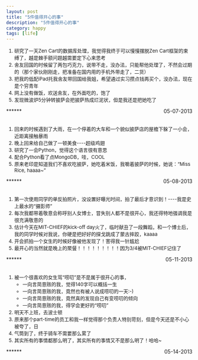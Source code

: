 ```yaml
---
layout: post
title: "5件值得开心的事"
description: "5件值得开心的事"
category: happy
tags: [life]
---
```

<ol style="font-size:13px">
<li>研究了一天Zen Cart的数据库处理，我觉得我终于可以慢慢摆脱Zen Cart框架的束缚了，越是棘手额问题越需要定下心来思考</li>            
<li>舍友回国的时候留了两包巧克力，说带不走，没办法，只能帮他处理了，不然会过期的（那个家伙刚刚走，把准备在国内用的手机外带走了，二货）</li>    
<li>把我的低配iPad托我舍友带回国给我姐，希望通过实习攒点钱再买个，没办法，现在是个穷青年</li>       
<li>网上没有做饭，欢送舍友，在外面吃的，饱了</li>       
<li>发现微波炉5分钟转披萨会把披萨热成烂泥状，但是我还是把她吃了</li>     
</ol>
***<span style="float:right">05-07-2013</span>***
<br/><br/>
<ol style="font-size:13px">
<li>回来的时候遇到了大雨，在一个停着的大车和一个貌似披萨店的屋檐下躲了一小会，近距离接触暴雨</li>            
<li>晚上回来给自己做了一顿美食----超级鸡翅</li>    
<li>研究了一会Python，觉得这个语言很有意思</li>       
<li>配合Python看了点MongoDB，哇，COOL</li>       
<li>原来老印是知道我们不喜欢吃披萨，她吃着米饭，我嚼着披萨的时候，她说：“Miss Rice, haaaa~”</li>     
</ol>
***<span style="float:right">05-08-2013</span>***
<br/><br/>
<ol style="font-size:13px">
<li>第一次使用同学的单反拍照片，没设置好曝光时间，拍了最后才意识到！----我是史上最水的“摄影师”</li>            
<li>每次我都带着敬意会称呼别人女博士，冒失别人都不是很开心，我还得特地强调我是很充满敬意的</li>    
<li>估计今天在MIT-CHIEF的kick-off day火了，临时献丑了一段舞蹈，和一个博士后，我的同学时候对我说，你硬是把好好的探戈跳成了蒙古摔跤，kaaaa</li>       
<li>开会抓拍一个女生的时候好像被他发现了！害得我一针尴尬</li>       
<li>最开心的当然就是晚上的聚餐！！！！！！！！！因为3/4被MIT-CHIEF记住了</li>     
</ol>
***<span style="float:right">05-11-2013</span>***
<br/><br/>
<ol style="font-size:13px">
<li>被一个很喜欢的女生骂“唠叨”是不是属于很开心的事，
<ul> 
<li>一向言简意赅的我，觉得140字可以概括一生</li>
<li>一向言简意赅的我，竟然也有被人说成唠叨的一天:-)</li>
<li>一向言简意赅的我，竟然真的发现自己有变唠叨的倾向</li>
<li>一向言简意赅的我，得学会更好的“唠叨”</li>
</ul>
</li>            
<li>明天不上班，去波士顿</li>    
<li>原来那个part-time的员工和我一样觉得那个负责人特别苛刻，但是今天还是不小心被夸了，日</li>       
<li>气筒到了，终于骑车不需要那么累了</li>       
<li>其实所有的事情都那么明了，其实所有的事情又不是那么明了！哈哈~</li>     
</ol>
***<span style="float:right">05-14-2013</span>***
<br/><br/>
